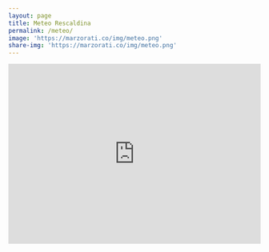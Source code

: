 ```yaml
---
layout: page
title: Meteo Rescaldina
permalink: /meteo/
image: 'https://marzorati.co/img/meteo.png'
share-img: 'https://marzorati.co/img/meteo.png'
---
```

<center>
<iframe src="https://www.meteo.it/mymeteo/widget/public/it/widget_7gg.shtml?i=15181&mt=1&r=3&f=Tahoma" width="100%" height="360px" frameborder="0" scrolling="no"></iframe>
</center>